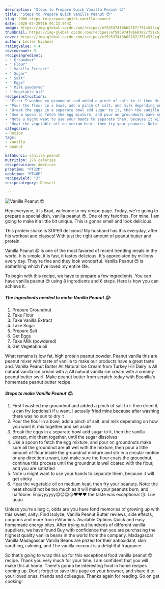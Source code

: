 ```yaml
---
description: "Steps to Prepare Quick Vanilla Peanut 😍"
title: "Steps to Prepare Quick Vanilla Peanut 😍"
slug: 2900-steps-to-prepare-quick-vanilla-peanut
date: 2020-05-29T16:46:23.944Z
image: https://img-global.cpcdn.com/recipes/ef595974f8b68787/751x532cq70/vanilla-peanut-😍-recipe-main-photo.jpg
thumbnail: https://img-global.cpcdn.com/recipes/ef595974f8b68787/751x532cq70/vanilla-peanut-😍-recipe-main-photo.jpg
cover: https://img-global.cpcdn.com/recipes/ef595974f8b68787/751x532cq70/vanilla-peanut-😍-recipe-main-photo.jpg
author: Lester Nichols
ratingvalue: 4.4
reviewcount: 9
recipeingredient:
- " Groundnut"
- " Flour"
- " Vanilla Extract"
- " Sugar"
- " Salt"
- " Eggs"
- " Milk powdered"
- " Vegetable oil"
recipeinstructions:
- "First I washed my groundnut and added a pinch of salt to it then dried it, u can fry (optional) if u want. I actually fried mine because after washing there was no sun to dry it"
- "Pour the flour in a bowl, add a pinch of salt, and milk depending on how you want it, mix together and set aside"
- "Break the eggs in a separate bowl add sugar to it, then the vanilla extract, mix them together, until the sugar dissolves"
- "Use a spoon to fetch the egg mixture, and pour on groundnuts make sure all the groundnut are all wet with the mixture, then pour a little amount of flour inside the groundnut mixture and stir in a circular motion or any direction u want, just make sure the flour coats the groundnut, continue this process until the groundnut is well coated with the flour, and you are satisfied"
- "Note u might want to use your hands to separate them, because it will get sticky"
- "Heat the vegetable oil on medium heat, then fry your peanuts. Note: the heat should not be too much as it will make your peanuts burn, and halfdone. Enjoyyyyyy😍😍😍😘❤️❤️❤️ the taste was exceptional 😘. Luv uuuu"
categories:
- Recipe
tags:
- vanilla
- peanut

katakunci: vanilla peanut 
nutrition: 276 calories
recipecuisine: American
preptime: "PT22M"
cooktime: "PT40M"
recipeyield: "2"
recipecategory: Dessert

---
```



![Vanilla Peanut 😍](https://img-global.cpcdn.com/recipes/ef595974f8b68787/751x532cq70/vanilla-peanut-😍-recipe-main-photo.jpg)

Hey everyone, it is Brad, welcome to my recipe page. Today, we're going to prepare a special dish, vanilla peanut 😍. One of my favorites. For mine, I am going to make it a little bit unique. This is gonna smell and look delicious.

This protein shake is SUPER delicious! My husband has this everyday, after his workout and classes! With just the right amount of peanut butter and protein.

Vanilla Peanut 😍 is one of the most favored of recent trending meals in the world. It is simple, it is fast, it tastes delicious. It's appreciated by millions every day. They're fine and they look wonderful. Vanilla Peanut 😍 is something which I've loved my entire life.


To begin with this recipe, we have to prepare a few ingredients. You can have vanilla peanut 😍 using 8 ingredients and 6 steps. Here is how you can achieve it.

<!--inarticleads1-->

##### The ingredients needed to make Vanilla Peanut 😍:

1. Prepare  Groundnut
1. Take  Flour
1. Take  Vanilla Extract
1. Take  Sugar
1. Prepare  Salt
1. Get  Eggs
1. Take  Milk (powdered)
1. Get  Vegetable oil


What remains is low fat, high protein peanut powder. Peanut vanilla this are peanut mixer with taste of vanilla to make our products have a great taste and. Vanilla Peanut Butter All Natural Ice Cream from Turkey Hill Dairy is All natural vanilla ice cream with a All natural vanilla ice cream with a creamy peanut butter swirl. Make peanut butter from scratch today with Beanilla&#39;s homemade peanut butter recipe. 

<!--inarticleads2-->

##### Steps to make Vanilla Peanut 😍:

1. First I washed my groundnut and added a pinch of salt to it then dried it, u can fry (optional) if u want. I actually fried mine because after washing there was no sun to dry it
1. Pour the flour in a bowl, add a pinch of salt, and milk depending on how you want it, mix together and set aside
1. Break the eggs in a separate bowl add sugar to it, then the vanilla extract, mix them together, until the sugar dissolves
1. Use a spoon to fetch the egg mixture, and pour on groundnuts make sure all the groundnut are all wet with the mixture, then pour a little amount of flour inside the groundnut mixture and stir in a circular motion or any direction u want, just make sure the flour coats the groundnut, continue this process until the groundnut is well coated with the flour, and you are satisfied
1. Note u might want to use your hands to separate them, because it will get sticky
1. Heat the vegetable oil on medium heat, then fry your peanuts. Note: the heat should not be too much as it will make your peanuts burn, and halfdone. Enjoyyyyyy😍😍😍😘❤️❤️❤️ the taste was exceptional 😘. Luv uuuu


Unless you&#39;re allergic, odds are you have fond memories of growing up with this sweet, salty. Find Isolyze, Vanilla Peanut Butter reviews, side effects, coupons and more from eVitamins. Available Options Quick and easy homemade energy bites. After trying out hundreds of different vanilla suppliers, we have found Buy with confidence that you are purchasing the highest quality vanilla beans in the world from the company. Madagascar Vanilla Madagascar Vanilla Beans are prized for their antioxidant, skin soothing, calming, and The vanilla coconut is a delightful fragrance. 

So that's going to wrap this up for this exceptional food vanilla peanut 😍 recipe. Thank you very much for your time. I am confident that you will make this at home. There's gonna be interesting food in home recipes coming up. Don't forget to save this page on your browser, and share it to your loved ones, friends and colleague. Thanks again for reading. Go on get cooking!
